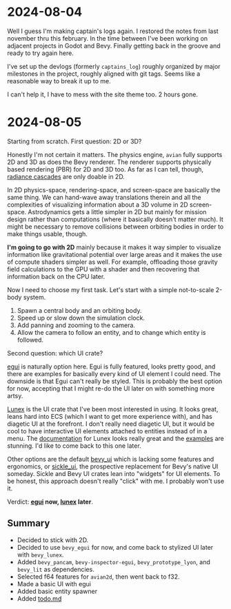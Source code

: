 # 2024-08-04
Well I guess I'm making captain's logs again. I restored the notes from last november thru this february. In the time
between I've been working on adjacent projects in Godot and Bevy. Finally getting back in the groove and ready to try
again here.

I've set up the devlogs (formerly `captains_log`) roughly organized by major milestones in the project, roughly aligned
with git tags. Seems like a reasonable way to break it up to me.

I can't help it, I have to mess with the site theme too. 2 hours gone.

# 2024-08-05
Starting from scratch. First question: 2D or 3D?

Honestly I'm not certain it matters. The physics engine, `avian` fully supports 2D and 3D as does the Bevy renderer.
The renderer supports physically based rendering (PBR) for 2D and 3D too. As far as I can tell, though,
[radiance cascades](https://github.com/kornelski/bevy_flatland_radiance_cascades) are only doable in 2D.

In 2D physics-space, rendering-space, and screen-space are basically the same thing. We can hand-wave away translations
therein and all the complexities of visualizing information about a 3D volume in 2D screen-space. Astrodynamics gets a
little simpler in 2D but mainly for mission design rather than computations (where it basically doesn't matter much).
It might be necessary to remove collisions between orbiting bodies in order to make things usable, though.

**I'm going to go with 2D** mainly because it makes it way simpler to visualize information like gravitational potential
over large areas and it makes the use of compute shaders simpler as well. For example, offloading those gravity field
calculations to the GPU with a shader and then recovering that information back on the CPU later.

Now I need to choose my first task. Let's start with a simple not-to-scale 2-body system.

1. Spawn a central body and an orbiting body.
2. Speed up or slow down the simulation clock.
3. Add panning and zooming to the camera.
4. Allow the camera to follow an entity, and to change which entity is followed.

Second question: which UI crate?

[egui](https://www.egui.rs/) is naturally option here. Egui is fully featured, looks pretty good, and there are examples
for basically every kind of UI element I could need. The downside is that Egui can't really be styled. This is probably
the best option for now, accepting that I might re-do the UI later on with something more artsy.

[Lunex](https://github.com/bytestring-net/bevy_lunex) is the UI crate that I've been most interested in using. It looks
great, leans hard into ECS (which I want to get more experience with), and has diagetic UI at the forefront. I don't
really need diagetic UI, but it would be cool to have interactive UI elements attached to entities instead of in a menu.
The [documentation](https://bytestring-net.github.io/bevy_lunex/) for Lunex looks really great and the
[examples](https://github.com/IDEDARY/Bevypunk) are stunning. I'd like to come back to this one later.

Other options are the default [bevy_ui](https://bevyengine.org/examples/ui-user-interface/ui/) which is lacking some
features and ergonomics, or [sickle_ui](https://github.com/UmbraLuminosa/sickle_ui), the prospective replacement for
Bevy's native UI someday. Sickle and Bevy UI crates lean into "widgets" for UI elements. To be honest, this approach
doesn't really "click" with me. I probably won't use it.

Verdict: **[egui](https://www.egui.rs/) now, [lunex](https://bytestring-net.github.io/bevy_lunex/) later**.

## Summary
- Decided to stick with 2D.
- Decided to use `bevy_egui` for now, and come back to stylized UI later with `bevy_lunex`.
- Added `bevy_pancam`, `bevy-inspector-egui`, `bevy_prototype_lyon`, and `bevy_lit` as dependencies.
- Selected f64 features for `avian2d`, then went back to f32.
- Made a basic UI with egui
- Added basic entity spawner
- Added [todo.md](../todo.md)
